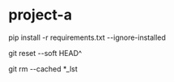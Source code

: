 # project-a

pip install -r requirements.txt --ignore-installed

git reset --soft HEAD^

git rm --cached *_lst
